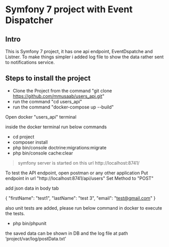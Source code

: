 # Symfony 7 project with Event Dispatcher
## Intro

This is Symfony 7 project, it has one api endpoint, EventDspatche and Listner. To make things simpler i added log file to show the data rather sent to notifications service.

## Steps to install the project

- Clone the Project from the command  "git clone https://github.com/mmusaab/users_api.git"
- run the command "cd users_api"
- run the command "docker-compose up --build"

Open docker "users_api" terminal

inside the docker terminal run below commands
- cd project
- composer install
- php bin/console doctrine:migrations:migrate
- php bin/console cache:clear

> symfony server is started on this url http://localhost:8741/

To test the API endpoint, open postman or any other application
Put endpoint in url "http://localhost:8741/api/users"
Set Method to "POST"

add json data in body tab

{
"firstName":  "test1",
"lastName":  "test 3",
"email":  "test@gmail.com"
}

also unit tests are added, please run below command in docker to execute the tests.
- php bin/phpunit

the saved data can be shown in DB and the log file at path ‘project/var/log/postData.txt’